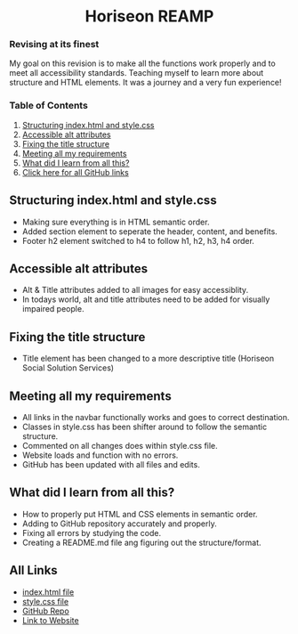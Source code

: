 <h1 align="center"> Horiseon REAMP </h1>

### Revising at its finest

My goal on this revision is to make all the functions work properly and to meet all accessibility standards. Teaching       myself to learn more about structure and HTML elements. It was a journey and a very fun experience!

### Table of Contents
<ol>
    <li><a href="#structure"> Structuring index.html and style.css </a></li>
    <li><a href="#alt"> Accessible alt attributes </a></li>
    <li><a href="#title"> Fixing the title structure </a></li>
    <li><a href="#requirements"> Meeting all my requirements </a></li>
    <li><a href="#learn"> What did I learn from all this? </a></li>
    <li><a href="#links"> Click here for all GitHub links </a></li>
</ol>

## <div id="structure"> Structuring index.html and style.css </div>

* Making sure everything is in HTML semantic order.
* Added section element to seperate the header, content, and benefits.
* Footer h2 element switched to h4 to follow h1, h2, h3, h4 order.

## <div id="alt"> Accessible alt attributes </div>

* Alt & Title attributes added to all images for easy accessiblity.
* In todays world, alt and title attributes need to be added for visually impaired people.

## <div id="title"> Fixing the title structure </div>

* Title element has been changed to a more descriptive title (Horiseon Social Solution Services)

## <div id="requirements"> Meeting all my requirements </div>

* All links in the navbar functionally works and goes to correct destination.
* Classes in style.css has been shifter around to follow the semantic structure.
* Commented on all changes does within style.css file.
* Website loads and function with no errors.
* GitHub has been updated with all files and edits.

## <div id="learn"> What did I learn from all this? </div>

* How to properly put HTML and CSS elements in semantic order.
* Adding to GitHub repository accurately and properly.
* Fixing all errors by studying the code. 
* Creating a README.md file ang figuring out the structure/format.

## <div id="links"> All Links </div>

* [index.html file](https://github.com/latommyla/Horiseon-REAMP/blob/main/index.html)
* [style.css file](https://github.com/latommyla/Horiseon-REAMP/blob/main/assets/css/style.css)
* [GitHub Repo](https://github.com/latommyla/Horiseon-REAMP) 
* [Link to Website](https://latommyla.github.io/Horiseon-REAMP)